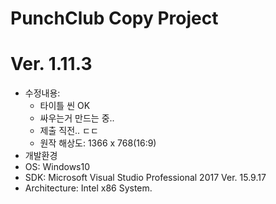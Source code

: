 # PunchClub Copy Project
# Ver. 1.11.3
- 수정내용: 
    - 타이틀 씬 OK
    - 싸우는거 만드는 중..
    - 제출 직전.. ㄷㄷ
    - 원작 해상도: 1366 x 768(16:9)
- 개발환경
 - OS:              Windows10
 - SDK:             Microsoft Visual Studio Professional 2017 Ver. 15.9.17
 - Architecture:    Intel x86 System.